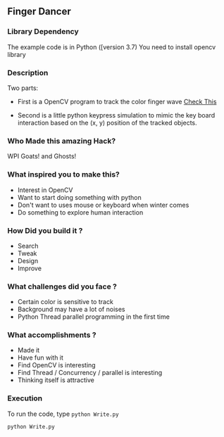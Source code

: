 ## Finger Dancer 


### Library Dependency
The example code is in Python ([version 3.7)
You need to install opencv library

### Description

Two parts:
- First is a OpenCV program to track the color finger wave [Check This](https://github.com/akshaybahadur21/HandMovementTracking)

- Second is a little python keypress simulation to mimic the key board interaction based on the (x, y) position of the tracked objects.


### Who Made this amazing Hack?
WPI Goats! and Ghosts!

### What inspired you to make this?
- Interest in OpenCV
- Want to start doing something with python
- Don't want to uses mouse or keyboard when winter comes
- Do something to explore human interaction

### How Did you build it ?
- Search
- Tweak
- Design
- Improve

### What challenges did you face ?
- Certain color is sensitive to track
- Background may have a lot of noises
- Python Thread parallel programming in the first time

### What accomplishments ?
- Made it
- Have fun with it
- Find OpenCV is interesting
- Find Thread / Concurrency / parallel is interesting
- Thinking itself is attractive

### Execution
To run the code, type `python Write.py`

```
python Write.py
```
